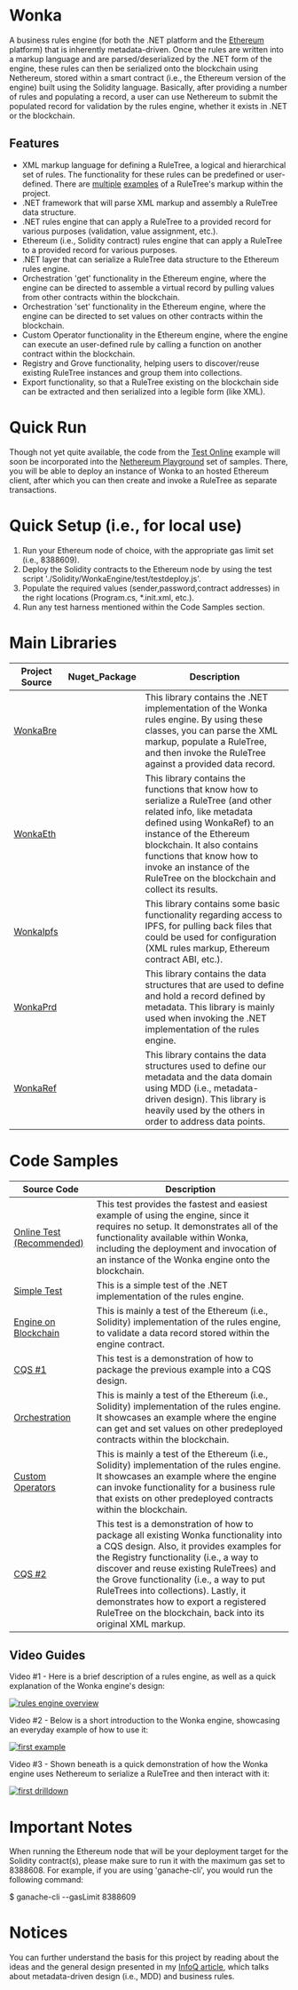 # Wonka

A business rules engine (for both the .NET platform and the <a target="_blank" href="https://en.wikipedia.org/wiki/Ethereum">Ethereum</a> platform) that is inherently metadata-driven.  Once the rules are written into a markup language and are parsed/deserialized by the .NET form of the engine, these rules can then be serialized onto the blockchain using Nethereum, stored within a smart contract (i.e., the Ethereum version of the engine) built using the Solidity language.  Basically, after providing a number of rules and populating a record, a user can use Nethereum to submit the populated record for validation by the rules engine, whether it exists in .NET or the blockchain.

## Features

* XML markup language for defining a RuleTree, a logical and hierarchical set of rules.  The functionality for these rules can be predefined or user-defined.  There are [multiple](https://github.com/Nethereum/Wonka/blob/master/WonkaSystem/WonkaSystem/TestData/SimpleAccountCheck.xml) [examples](https://github.com/Nethereum/Wonka/blob/master/WonkaSystem/WonkaSystem/TestData/VATCalculationExample.xml) of a RuleTree's markup within the project.
* .NET framework that will parse XML markup and assembly a RuleTree data structure.
* .NET rules engine that can apply a RuleTree to a provided record for various purposes (validation, value assignment, etc.).
* Ethereum (i.e., Solidity contract) rules engine that can apply a RuleTree to a provided record for various purposes.
* .NET layer that can serialize a RuleTree data structure to the Ethereum rules engine.
* Orchestration 'get' functionality in the Ethereum engine, where the engine can be directed to assemble a virtual record by pulling values from other contracts within the blockchain.
* Orchestration 'set' functionality in the Ethereum engine, where the engine can be directed to set values on other contracts within the blockchain.
* Custom Operator functionality in the Ethereum engine, where the engine can execute an user-defined rule by calling a function on another contract within the blockchain.
* Registry and Grove functionality, helping users to discover/reuse existing RuleTree instances and group them into collections.
* Export functionality, so that a RuleTree existing on the blockchain side can be extracted and then serialized into a legible form (like XML).

# Quick Run

Though not yet quite available, the code from the [Test Online](https://github.com/Nethereum/Wonka/blob/master/WonkaSystem/WonkaSystem/TestHarness/WonkaNoviceOnlineChainTest.cs) example will soon be incorporated into the [Nethereum Playground](http://playground.nethereum.com/) set of samples.  There, you will be able to deploy an instance of Wonka to an hosted Ethereum client, after which you can then create and invoke a RuleTree as separate transactions.

# Quick Setup (i.e., for local use)

1. Run your Ethereum node of choice, with the appropriate gas limit set (i.e., 8388609).
2. Deploy the Solidity contracts to the Ethereum node by using the test script './Solidity/WonkaEngine/test/testdeploy.js'.
3. Populate the required values (sender,password,contract addresses) in the right locations (Program.cs, *.init.xml, etc.).
4. Run any test harness mentioned within the Code Samples section.

# Main Libraries

Project Source | Nuget_Package |  Description |
------------- |--------------------------|-----------|
[WonkaBre](https://github.com/Nethereum/Wonka/tree/master/WonkaSystem/WonkaBre)    | | This library contains the .NET implementation of the Wonka rules engine.  By using these classes, you can parse the XML markup, populate a RuleTree, and then invoke the RuleTree against a provided data record. |
[WonkaEth](https://github.com/Nethereum/Wonka/tree/master/WonkaSystem/WonkaEth) |  | This library contains the functions that know how to serialize a RuleTree (and other related info, like metadata defined using WonkaRef) to an instance of the Ethereum blockchain.  It also contains functions that know how to invoke an instance of the RuleTree on the blockchain and collect its results. |
[WonkaIpfs](https://github.com/Nethereum/Wonka/tree/master/WonkaSystem/WonkaIpfs)    | | This library contains some basic functionality regarding access to IPFS, for pulling back files that could be used for configuration (XML rules markup, Ethereum contract ABI, etc.).|
[WonkaPrd](https://github.com/Nethereum/Wonka/tree/master/WonkaSystem/WonkaPrd)| | This library contains the data structures that are used to define and hold a record defined by metadata.  This library is mainly used when invoking the .NET implementation of the rules engine.|
[WonkaRef](https://github.com/Nethereum/Wonka/tree/master/WonkaSystem/WonkaRef)| | This library contains the data structures used to define our metadata and the data domain using MDD (i.e., metadata-driven design).  This library is heavily used by the others in order to address data points. |

# Code Samples

|  Source Code |  Description |
| ------------- |------------|
[Online Test (Recommended)](https://github.com/Nethereum/Wonka/blob/master/WonkaSystem/WonkaSystem/TestHarness/WonkaNoviceOnlineChainTest.cs)|This test provides the fastest and easiest example of using the engine, since it requires no setup.  It demonstrates all of the functionality available within Wonka, including the deployment and invocation of an instance of the Wonka engine onto the blockchain.|
[Simple Test](https://github.com/Nethereum/Wonka/blob/master/WonkaSystem/WonkaSystem/TestHarness/WonkaSimpleTest.cs)| This is a simple test of the .NET implementation of the rules engine. |
[Engine on Blockchain](https://github.com/Nethereum/Wonka/blob/master/WonkaSystem/WonkaSystem/TestHarness/WonkaNoviceNethereumTest.cs)| This is mainly a test of the Ethereum (i.e., Solidity) implementation of the rules engine, to validate a data record stored within the engine contract. |
[CQS #1](https://github.com/Nethereum/Wonka/blob/master/WonkaSystem/WonkaSystem/TestHarness/WonkaCQSTest.cs)| This test is a demonstration of how to package the previous example into a CQS design. |
[Orchestration](https://github.com/Nethereum/Wonka/blob/master/WonkaSystem/WonkaSystem/TestHarness/WonkaSimpleOrchestrationTest.cs)| This is mainly a test of the Ethereum (i.e., Solidity) implementation of the rules engine.  It showcases an example where the engine can get and set values on other predeployed contracts within the blockchain. |
[Custom Operators](https://github.com/Nethereum/Wonka/blob/master/WonkaSystem/WonkaSystem/TestHarness/WonkaSimpleCustomOpsTest.cs)| This is mainly a test of the Ethereum (i.e., Solidity) implementation of the rules engine.  It showcases an example where the engine can invoke functionality for a business rule that exists on other predeployed contracts within the blockchain. |
[CQS #2](https://github.com/Nethereum/Wonka/blob/master/WonkaSystem/WonkaSystem/TestHarness/WonkaCQSTest.cs)| This test is a demonstration of how to package all existing Wonka functionality into a CQS design.  Also, it provides examples for the Registry functionality (i.e., a way to discover and reuse existing RuleTrees) and the Grove functionality (i.e., a way to put RuleTrees into collections).  Lastly, it demonstrates how to export a registered RuleTree on the blockchain, back into its original XML markup.|

## Video Guides
Video #1 - Here is a brief description of a rules engine, as well as a quick explanation of the Wonka engine's design:

[![rules engine overview](http://img.youtube.com/vi/6DPiasEe2P4/0.jpg)](https://www.youtube.com/watch?v=6DPiasEe2P4&vq=hd1080 "rules engine overview")

Video #2 - Below is a short introduction to the Wonka engine, showcasing an everyday example of how to use it:

[![first example](http://img.youtube.com/vi/L7kStyGM7F4/0.jpg)](https://www.youtube.com/watch?v=L7kStyGM7F4&vq=hd1080 "first example")

Video #3 - Shown beneath is a quick demonstration of how the Wonka engine uses Nethereum to serialize a RuleTree and then interact with it:

[![first drilldown](http://img.youtube.com/vi/9XZyNtPrKOc/0.jpg)](https://www.youtube.com/watch?v=9XZyNtPrKOc&vq=hd1080 "first drilldown")

# Important Notes
When running the Ethereum node that will be your deployment target for the Solidity contract(s), please make sure to run it with the maximum gas set to 8388608.  For example, if you are using 'ganache-cli', you would run the following command:

$ ganache-cli --gasLimit 8388609

# Notices

You can further understand the basis for this project by reading about the 
ideas and the general design presented in my <a target="_blank" href="https://www.infoq.com/articles/mdd-creating-user-friendly-dsl">InfoQ article</a>, which talks about metadata-driven design (i.e., MDD) and business rules.
